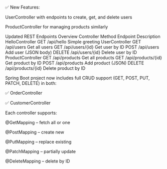 ✅ New Features:

UserController with endpoints to create, get, and delete users

ProductController for managing products similarly



 Updated REST Endpoints Overview
Controller	Method	Endpoint	Description
HelloController	GET	/api/hello	Simple greeting
UserController	GET	/api/users	Get all users
GET	/api/users/{id}	Get user by ID
POST	/api/users	Add user (JSON body)
DELETE	/api/users/{id}	Delete user by ID
ProductController	GET	/api/products	Get all products
GET	/api/products/{id}	Get product by ID
POST	/api/products	Add product (JSON)
DELETE	/api/products/{id}	Delete product by ID

 Spring Boot project now includes full CRUD support (GET, POST, PUT, PATCH, DELETE) in both:

✅ OrderController

✅ CustomerController

Each controller supports:

@GetMapping – fetch all or one

@PostMapping – create new

@PutMapping – replace existing

@PatchMapping – partially update

@DeleteMapping – delete by ID

